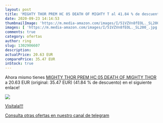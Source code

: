 ```yaml
---
layout: post
title: 'MIGHTY THOR PREM HC 05 DEATH OF MIGHTY T al 41.84 % de descuento'
date: 2020-09-23 14:14:53
thumbnailImage: 'https://m.media-amazon.com/images/I/51VZVn8fEOL._SL200_.jpg'
images: [ 'https://m.media-amazon.com/images/I/51VZVn8fEOL._SL200_.jpg' ]
comments: true
category: ofertas
author: ring
slug: 1302906607
description:
actualPrice: 20.63 EUR
comparePrice: 35.47 EUR
inStock: true
---
```


Ahora mismo tienes [MIGHTY THOR PREM HC 05 DEATH OF MIGHTY THOR](https://www.amazon.com/dp/1302906607/?tag=redken08-20) a 20.63 EUR (original: 35.47 EUR) (41.84 %  de descuento) en el siguiente enlace!

[![](https://m.media-amazon.com/images/I/51VZVn8fEOL._SL200_.jpg)](https://www.amazon.com/dp/1302906607/?tag=redken08-20)

[Visítala!!!](https://www.amazon.com/dp/1302906607/?tag=redken08-20)

[Consulta otras ofertas en nuestro canal de telegram](https://t.me/s/ofertas25)
